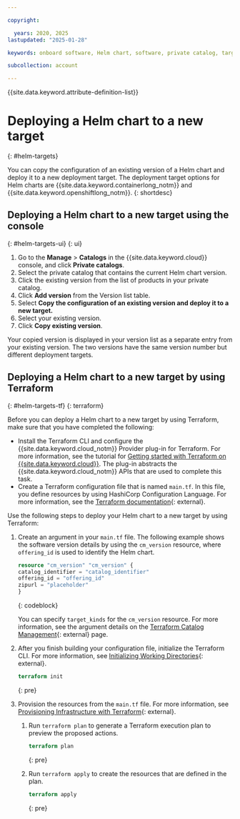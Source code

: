 ```yaml
---

copyright:

  years: 2020, 2025
lastupdated: "2025-01-28"

keywords: onboard software, Helm chart, software, private catalog, target, deployment target

subcollection: account

---
```


{{site.data.keyword.attribute-definition-list}}

# Deploying a Helm chart to a new target
{: #helm-targets}

You can copy the configuration of an existing version of a Helm chart and deploy it to a new deployment target. The deployment target options for Helm charts are {{site.data.keyword.containerlong_notm}} and {{site.data.keyword.openshiftlong_notm}}.
{: shortdesc}

## Deploying a Helm chart to a new target using the console
{: #helm-targets-ui}
{: ui}

1. Go to the **Manage** > **Catalogs** in the {{site.data.keyword.cloud}} console, and click **Private catalogs**.
1. Select the private catalog that contains the current Helm chart version.
1. Click the existing version from the list of products in your private catalog.
1. Click **Add version** from the Version list table.
1. Select **Copy the configuration of an existing version and deploy it to a new target.**
1. Select your existing version.
1. Click **Copy existing version**.

Your copied version is displayed in your version list as a separate entry from your existing version. The two versions have the same version number but different deployment targets.

## Deploying a Helm chart to a new target by using Terraform
{: #helm-targets-tf}
{: terraform}

Before you can deploy a Helm chart to a new target by using Terraform, make sure that you have completed the following:

- Install the Terraform CLI and configure the {{site.data.keyword.cloud_notm}} Provider plug-in for Terraform. For more information, see the tutorial for [Getting started with Terraform on {{site.data.keyword.cloud}}](/docs/ibm-cloud-provider-for-terraform?topic=ibm-cloud-provider-for-terraform-getting-started). The plug-in abstracts the {{site.data.keyword.cloud_notm}} APIs that are used to complete this task.
- Create a Terraform configuration file that is named `main.tf`. In this file, you define resources by using HashiCorp Configuration Language. For more information, see the [Terraform documentation](https://developer.hashicorp.com/terraform/language){: external}.

Use the following steps to deploy your Helm chart to a new target by using Terraform:

1. Create an argument in your `main.tf` file. The following example shows the software version details by using the `cm_version` resource, where `offering_id` is used to identify the Helm chart.

   ```terraform
   resource "cm_version" "cm_version" {
   catalog_identifier = "catalog_identifier"
   offering_id = "offering_id"
   zipurl = "placeholder"
   }
   ```
   {: codeblock}

    You can specify `target_kinds` for the `cm_version` resource. For more information, see the argument details on the [Terraform Catalog Management](https://registry.terraform.io/providers/IBM-Cloud/ibm/latest/docs/resources/cm_version){: external} page.

1. After you finish building your configuration file, initialize the Terraform CLI. For more information, see [Initializing Working Directories](https://developer.hashicorp.com/terraform/cli/init){: external}.

   ```terraform
   terraform init
   ```
   {: pre}

1. Provision the resources from the `main.tf` file. For more information, see [Provisioning Infrastructure with Terraform](https://developer.hashicorp.com/terraform/cli/run){: external}.

   1. Run `terraform plan` to generate a Terraform execution plan to preview the proposed actions.

      ```terraform
      terraform plan
      ```
      {: pre}

   1. Run `terraform apply` to create the resources that are defined in the plan.

      ```terraform
      terraform apply
      ```
      {: pre}
